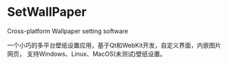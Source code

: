 SetWallPaper
============

Cross-platform Wallpaper setting software

一个小巧的多平台壁纸设置应用，基于Qt和WebKit开发，自定义界面，内嵌图片网页，
支持Windows、Linux、MacOS(未测试)壁纸设置。
